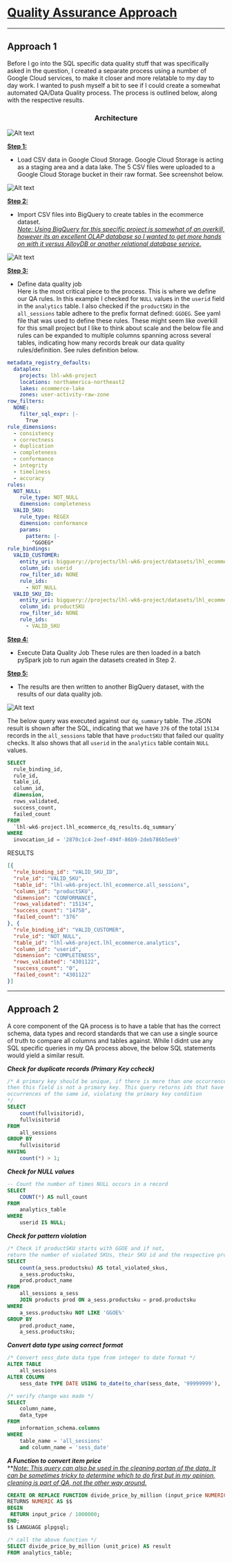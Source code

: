 # <u>Quality Assurance Approach</u>
---
## Approach 1

Before I go into the SQL specific data quality stuff that was specifically asked in the question, I created a separate process using a number of Google Cloud services, to make it closer and more relatable to my day to day work. I wanted to push myself a bit to see if I could create a somewhat automated QA/Data Quality process. The process is outlined below, along with the respective results.

### <p style="text-align: center;">Architecture

![Alt text](/data_quality/qa_architecture.png)


<u>**Step 1:**</u>
- Load CSV data in Google Cloud Storage.
Google Cloud Storage is acting as a staging area and a data lake. The 5 CSV files were uploaded to a Google Cloud Storage bucket in their raw format. See screenshot below. 

![Alt text](/data_quality/raw_files_gcs.png)

<u>**Step 2:**</u>
- Import CSV files into BigQuery to create tables in the ecommerce dataset. \
<u>*Note: Using BigQuery for this specific project is somewhat of an overkill, however its an excellent OLAP database so I wanted to get more hands on with it versus AlloyDB or another relational database service.*</u>

![Alt text](/data_quality/bq_tables.png)


<u>**Step 3:**</u>
- Define data quality job \
Here is the most critical piece to the process. This is where we define our QA rules. In this example I checked for `NULL` values in the `userid` field in the `analytics` table. I also checked if the `productSKU` in the `all_sessions` table adhere to the prefix format defined: `GGOEG`. See yaml file that was used to define these rules. These might seem like overkill for this small project but I like to think about scale and the below file and rules can be expanded to multiple columns spanning across several tables, indicating how many records break our data quality rules/definition. See rules definition below.

```yaml
metadata_registry_defaults:
  dataplex:
    projects: lhl-wk6-project
    locations: northamerica-northeast2
    lakes: ecommerce-lake
    zones: user-activity-raw-zone
row_filters:
  NONE:
    filter_sql_expr: |-
      True
rule_dimensions:
  - consistency
  - correctness
  - duplication
  - completeness
  - conformance
  - integrity
  - timeliness
  - accuracy
rules:
  NOT_NULL:
    rule_type: NOT_NULL
    dimension: completeness
  VALID_SKU:
    rule_type: REGEX
    dimension: conformance
    params:
      pattern: |-
        ^GGOEG*
rule_bindings:
  VALID_CUSTOMER:
    entity_uri: bigquery://projects/lhl-wk6-project/datasets/lhl_ecommerce/tables/analytics
    column_id: userid
    row_filter_id: NONE
    rule_ids:
      - NOT_NULL
  VALID_SKU_ID:
    entity_uri: bigquery://projects/lhl-wk6-project/datasets/lhl_ecommerce/tables/all_sessions
    column_id: productSKU
    row_filter_id: NONE
    rule_ids:
      - VALID_SKU
```

<u>**Step 4:**</u>
- Execute Data Quality Job
These rules are then loaded in a batch pySpark job to run again the datasets created in Step 2.

<u>**Step 5:**</u>
- The results are then written to another BigQuery dataset, with the results of our data quality job.

![Alt text](/data_quality/dq_results.png)

The below query was executed against our `dq_summary` table. The JSON result is shown after the SQL, indicating that we have `376` of the total `15134` records in the `all_sessions` table that have `productSKU` that failed our quality checks. It also shows that all `userid` in the `analytics` table contain `NULL` values.

```sql
SELECT
  rule_binding_id,
  rule_id,
  table_id,
  column_id,
  dimension,
  rows_validated,
  success_count,
  failed_count
FROM
  `lhl-wk6-project.lhl_ecommerce_dq_results.dq_summary`
WHERE
  invocation_id = '2870c1c4-2eef-494f-86b9-2deb786b5ee9'
```

RESULTS

```json
[{
  "rule_binding_id": "VALID_SKU_ID",
  "rule_id": "VALID_SKU",
  "table_id": "lhl-wk6-project.lhl_ecommerce.all_sessions",
  "column_id": "productSKU",
  "dimension": "CONFORMANCE",
  "rows_validated": "15134",
  "success_count": "14758",
  "failed_count": "376"
}, {
  "rule_binding_id": "VALID_CUSTOMER",
  "rule_id": "NOT_NULL",
  "table_id": "lhl-wk6-project.lhl_ecommerce.analytics",
  "column_id": "userid",
  "dimension": "COMPLETENESS",
  "rows_validated": "4301122",
  "success_count": "0",
  "failed_count": "4301122"
}]
```
---
## Approach 2

A core component of the QA process is to have a table that has the correct schema, data types and record standards that we can use a single source of truth to compare all columns and tables against. While I didnt use any SQL specific queries in my QA process above, the below SQL statements would yield a similar result. 



***Check for duplicate records (Primary Key ccheck)***
```sql
/* A primary key should be unique, if there is more than one occurrence of the key/id
then this field is not a primary key. This query returns ids that have multiple 
occurrences of the same id, violating the primary key condition
*/
SELECT
    count(fullvisitorid),
    fullvisitorid
FROM
    all_sessions
GROUP BY
    fullvisitorid
HAVING
    count(*) > 1;
```


***Check for NULL values***
```sql
-- Count the number of times NULL occurs in a record
SELECT
    COUNT(*) AS null_count
FROM
    analytics_table
WHERE
    userid IS NULL;
```



***Check for pattern violation***

```sql
/* Check if productSKU starts with GGOE and if not, 
return the number of violated SKUs, their SKU id and the respective productnames*/
SELECT
    count(a_sess.productsku) AS total_violated_skus,
    a_sess.productsku,
    prod.product_name
FROM
    all_sessions a_sess
    JOIN products prod ON a_sess.productsku = prod.productsku
WHERE
    a_sess.productsku NOT LIKE 'GGOE%'
GROUP BY
    prod.product_name,
    a_sess.productsku;
```


***Convert data type using correct format***
```sql
/* Convert sess_date data type from integer to date format */
ALTER TABLE
    all_sessions
ALTER COLUMN
    sess_date TYPE DATE USING to_date(to_char(sess_date, '99999999'), 'YYYYMMDD');

/* verify change was made */
SELECT
    column_name,
    data_type
FROM
    information_schema.columns
WHERE
    table_name = 'all_sessions'
    and column_name = 'sess_date'
```


***A Function to convert item price*** \
***<u>Note: This query can also be used in the cleaning portan of the data. It can be sometimes tricky to determine which to do first but in my opinion, cleaning is part of QA, not the other way around. </u>*
```sql
CREATE OR REPLACE FUNCTION divide_price_by_million (input_price NUMERIC)
RETURNS NUMERIC AS $$
BEGIN
 RETURN input_price / 1000000;
END;
$$ LANGUAGE plpgsql;

/* call the above function */
SELECT divide_price_by_million (unit_price) AS result
FROM analytics_table;

```


